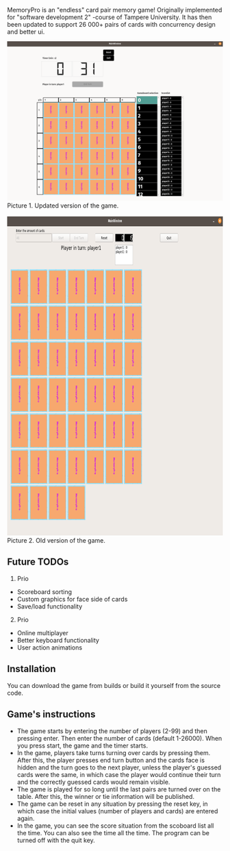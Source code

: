 MemoryPro is an "endless" card pair memory game! Originally implemented for "software development 2" -course of Tampere University. It has then been updated to support 26 000+ pairs of cards with concurrency design and better ui.

<img src='updated.png' width='800'>
Picture 1. Updated version of the game.
<br>
<br>
<img src='original.png' height='745'>
Picture 2. Old version of the game.

## Future TODOs
1. Prio
- Scoreboard sorting
- Custom graphics for face side of cards
- Save/load functionality
2. Prio
- Online multiplayer
- Better keyboard functionality
- User action animations


## Installation
You can download the game from builds or build it yourself from the source code.

## Game's instructions
- The game starts by entering the number of players (2-99) and then pressing enter. Then enter the number of cards (default 1-26000). When you press start, the game and the timer starts. 
- In the game, players take turns turning over cards by pressing them. After this, the player presses end turn button and the cards face is hidden and the turn goes to the next player, unless the player's guessed cards were the same, in which case the player would continue their turn and the correctly guessed cards would remain visible. 
- The game is played for so long until the last pairs are turned over on the table. After this, the winner or tie information will be published.
- The game can be reset in any situation by pressing the reset key, in which case the initial values (number of players and cards) are entered again.
- In the game, you can see the score situation from the scoboard list all the time. You can also see the time all the time. The program can be turned off with the quit key.
